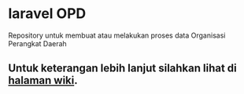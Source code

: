 # laravel OPD
Repository untuk membuat atau melakukan proses data Organisasi Perangkat Daerah


[//]: # (tempatkan ini dipaling bawah)
## Untuk keterangan lebih lanjut  silahkan lihat di [halaman wiki](https://github.com/bantenprov/laravel-opd/wiki). 

